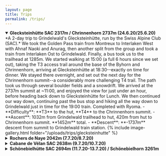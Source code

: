 ```yaml
---
layout: page
title: Trips
permalink: /trips/
---
```



<details markdown="1" open>
<summary><h4 style="display: inline">Glecksteinhütte SAC 2317m / Chrinnenhorn 2737m (24.6.20/25.6.20)</h4></summary>
*A 2-day trip to Grindelwald's Glecksteinhütte, run by the Swiss Alpine Club (SAC).*  
We took the Golden Pass train from Montreux to Interlaken West with Ahnaf Naoki and Anurag, then another split from the group and took a train from Interlaken Ost to Grindelwald. Finally, a bus took us to the trailhead at 1285m. We started walking at 15:00 (a full 6 hours since we set out), taking the T3 access trail around the base of the Byhorn and Chrinnenhorn, arriving at Glecksteinhütte at 18:30--exactly on time for dinner. We stayed there overnight, and set out the next day for the Chrinnenhorn summit--a considerably more challenging T4 trail. The path took us through several boulder fields and a snowdrift. We arrived at the 2737m summit at ~11:00, and enjoyed the view for just under an hour, before heading back down to Glecksteinhütte for Lunch. We then continued our way down, continuing past the bus stop and hiking all the way down to Grindelwald just in time for the 19:00 train. Completed with Ryoma.
- **Difficulty**: **T3** to the hut, **T4** to the Chrinnenhorn summit.  
- **Ascent**: 1032m from Grindelwald trailhead to hut, 420m from hut to Chrinnenhorn summit. **1452m** total.    
- **Descent**: **-1737m** descent from summit to Grindelwald train station.  
{% include image-gallery.html folder="/uploads/trips/glecksteinhutte" %}
<br>
</details>


<details markdown="1">
<summary><h4 style="display: inline">Rochers de Naye 2042m (7.7.20/8.7.20)</h4></summary>
*A 24-hour trip up (and down) the Rochers de Naye above Montreux.*  
This trip was quite spontaneous, with the location decided upon at 15:00 the day-of. All 4 of us held "7-to-5" passes (allowing us to train on most public trasport from 7pm to 5am), so we left Cornavin at 19:12, arrived at Montreux at 20:08, and only started hiking at 20:15. We hiked through sunset, then last light, complete darkness, and finally moonlight -- arriving at our campsite at 00:12 and sleeping slightly after 02:00. The next day, we packed up camp and made our way up to the summit for breakfast. Next, we hiked down the Chemin des Grottes (exploring several cool caves along the way), before climbing up the Dent de Jaman for a late lunch at 15:00. Our uphill done, we finally made our way back down to Montreux, taking a swim and catching the 19:17 train back to Cornavin -- almost exactly 24 hours after we started. Completed with Ryoma, Cathy, and Sébastien.
- **Difficulty:** **T3**   
- **Ascent:** 1416m from the Montreux train station (396m) to our campsite Sautodoz (1812m); 230m from Sautodoz to the Rochers de Naye summit, and later 173m up the Dent de Jaman (1875m). **1819m** total   
- **Descent:** **-1819m**  
{% include image-gallery.html folder="/uploads/trips/rochersdenaye" %}
<br>
</details>


<details markdown="1">
<summary><h4 style="display: inline">Cabane de Vélan SAC 2638m (9.7.20/10.7.20)</h4></summary>
*An easy overnight stay at the cabane de Vélan SAC in the far south of the Valais.*  
The trailhead was located in the small town of Bourg-St-Pierre (1632m), and we set off at ~14:45. The trail took us up a valley for about 2 hours, before ascending steeply up an arrete (+378m), at the top of which lay the hut. We stayed overnight and desceded the next day, narrowly escaping the rain at ~14:00. Completed with family.
- **Difficulty:** **T2**   
- **Ascent:** **1006m** from Bourg-St-Pierre (1632m) to the hut (2638m)  
- **Descent:** **-1006m**    
{% include image-gallery.html folder="/uploads/trips/cabanedevelan" %}
<br>
</details>


<details markdown="1">
<summary><h4 style="display: inline">Schönebielhütte SAC 2694m (11.7.20-13.7.20) / Schönebielhorn 3261m</h4></summary>
*A 3-day/2-night stay in the Schönebielhütte SAC hut, with a trip up the Schönebielhorn.*  
The walk to the hut was quite long, but not technically difficult. We started from a hotel in Zermatt (1588m) at ~11:30, hiking up through Zmutt and Chalbermatta and following the Zmuttbachm river up the valley. We finally arrived at the hut at 16:31: 5 hours, 14km horizontally, and 1106m vertically from where we started. The next day we took a little-used trail headed toward the top of the Schönebielhorn, a 3471m mountain on which the hut was located. the path started very steep (30°+) and then ascended a large and very steep snow field (without crampons or ice picks!) located inside one of the mountain's corries. The path was not officially listed, and tampered off for 150m+ stretches. At the top of the snowfield, a very steep scree-covered path lead to the highest hikable arête, which I scrambled up alone and without a bag. The remaining 210m to the summit would have been without any path at all, and straight up the rock. Hut hike completed with family and summit attempt completed with Kenji and Garrett.
- **Difficulty:** **T2** to hut, **T4+** to highest hikable arête   
- **Ascent:** 1106m from Zermatt (1588m) to the hut (2694m), 567m from the hut to the highest hikable arête (3261m). **1673** total.  
- **Descent:** **-1673**  
{% include image-gallery.html folder="/uploads/trips/schonbielhutte" %}
<br>
</details>